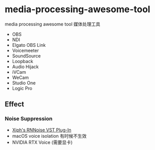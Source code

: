 # media-processing-awesome-tool
media processing awesome tool 媒体处理工具

- OBS
- NDI
- Elgato OBS Link
- Voicemeeter
- SoundSource
- Loopback
- Audio Hijack
- iVCam
- WeCam
- Studio One
- Logic Pro

## Effect
### Noise Suppression
- [Xiph's RNNoise VST Plug-In](https://github.com/werman/noise-suppression-for-voice)
- macOS voice isolation 有时候不生效
- NVIDIA RTX Voice (需要显卡)
